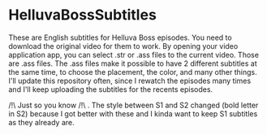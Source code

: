 # HelluvaBossSubtitles
These are English subtitles for Helluva Boss episodes. 
You need to download the original video for them to work.
By opening your video application app, you can select .str or .ass files to the current video. Those are .ass files.
The .ass files make it possible to have 2 different subtitles at the same time, to choose the placement, the color, and many other things.
I'll update this repository often, since I rewatch the episodes many times and I'll keep uploading the subtitles for the recents episodes.

/!\ Just so you know /!\ .
The style between S1 and S2 changed (bold letter in S2) because I got better with these and I kinda want to keep S1 subtitles as they already are.
